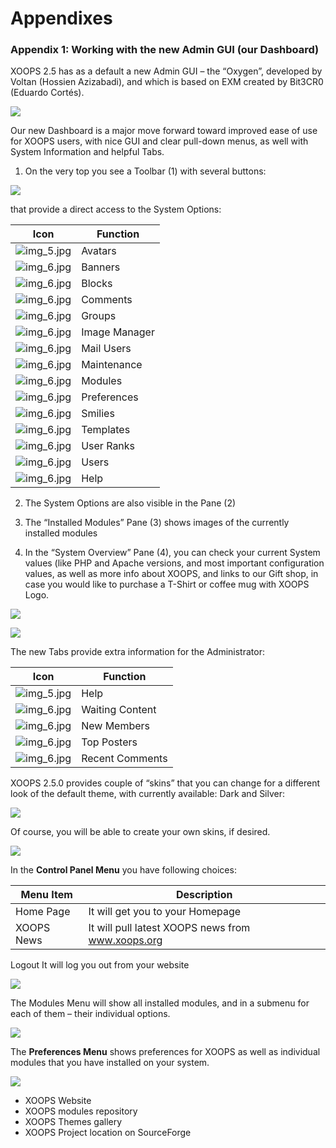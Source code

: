 # Appendixes

### Appendix 1: Working with the new Admin GUI (our Dashboard)


XOOPS 2.5 has as a default a new Admin GUI – the “Oxygen”, developed by Voltan (Hossien Azizabadi), and which is based on EXM created by Bit3CR0 (Eduardo Cortés).

![](../assets/img_46.jpg)


Our new Dashboard is a major move forward toward improved ease of use for XOOPS users, with nice GUI and clear pull-down menus, as well with System Information and helpful Tabs.

1) On the very top you see a Toolbar (1) with several buttons:

![](../assets/img_47.jpg)  
 
that provide a direct access to the System Options:

|Icon|Function|
|---|---|
|![img_5.jpg](../assets/avatar.png) |Avatars|
|![img_6.jpg](../assets/banners.png) |Banners |
|![img_6.jpg](../assets/blocks.png) |Blocks|
|![img_6.jpg](../assets/comments.png) |Comments|
|![img_6.jpg](../assets/groups.png) |Groups|
|![img_6.jpg](../assets/images.png) |Image Manager|
|![img_6.jpg](../assets/mailuser.png) |Mail Users|
|![img_6.jpg](../assets/maintenance.png) |Maintenance|
|![img_6.jpg](../assets/modules.png) |Modules|
|![img_6.jpg](../assets/prefs.png) |Preferences|
|![img_6.jpg](../assets/smilies.png) |Smilies|
|![img_6.jpg](../assets/tpls.png) |Templates|
|![img_6.jpg](../assets/userrank.png) |User Ranks|
|![img_6.jpg](../assets/edituser.png) |Users|
|![img_6.jpg](../assets/help.png) |Help|


2) The System Options are also visible in the Pane (2) 

3) The “Installed Modules” Pane (3) shows images of the currently installed modules

4) In the “System Overview” Pane (4),  you can check your current System values (like PHP and Apache versions, and most important configuration values, as well as more info about XOOPS, and links to our Gift shop, in case you would like to purchase a T-Shirt or coffee mug with XOOPS Logo.

  
![](../assets/img_51.jpg)  



![](../assets/img_52.jpg)   


The new Tabs provide extra information for the Administrator:

|Icon|Function|
|---|---|
|![img_5.jpg](../assets/help.png) |Help|
|![img_6.jpg](../assets/waiting.png) |Waiting Content |
|![img_6.jpg](../assets/edituser.png) |New Members|
|![img_6.jpg](../assets/newuser.png) |Top Posters|
|![img_6.jpg](../assets/comments.png) |Recent Comments|


XOOPS 2.5.0 provides couple of “skins” that you can change for a different look of the default theme, with currently available: Dark and Silver: 

  
![](../assets/img_54.jpg)  


Of course, you will be able to create your own skins, if desired.

  
![](../assets/img_55.jpg) 


In the **Control Panel Menu** you have following choices:



Menu Item|	Description
---|---
Home Page|	It will get you to your Homepage
XOOPS News|	It will pull latest XOOPS news from www.xoops.org 


Logout	It will log you out from your website



  
![](../assets/img_56.jpg) 


The Modules Menu will show all installed modules, and in a submenu for each of them – their individual options.

  
![](../assets/img_57.jpg) 

The **Preferences Menu** shows preferences for XOOPS as well as individual modules that you have installed on your system.

  
![](../assets/img_58.jpg)   


-	XOOPS Website
-	XOOPS modules repository
-	XOOPS Themes gallery
-	XOOPS Project location on SourceForge

 
